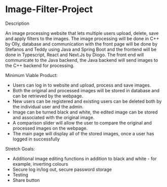 # Image-Filter-Project 


Description

An image processing website that lets multiple users upload, delete, save and apply filters to the images. The image processing will be done in C++ by Olly, database and communication with the front page will be done by Stefanos and Teddy using Java and Spring Boot and the frontend will be done in Typescript, React and Next.Js by Diogo. The front end will communicate to the Java backend, the Java backend will send images to the C++ backend for processing.

Minimum Viable Product:

- Users can log in to website and upload, process and save images. 
- Both the original and processed images will be stored in database and can be retrieved by the webpage.
- New users can be registered and existing users can be deleted both by the individual user and the admin.
- Image can be turned black and white, the edited image can be stored and associated with the original image.
- A comparison slider will allow the user to compare the original and processed images on the webpage.
- The main page will display all of the stored images, once a user has logged in successfully 


Stretch Goals:

- Additional image editing functions in addition to black and white - for example, inverting colours
- Secure log in/log out, secure password storage
- Testing
- Share button

